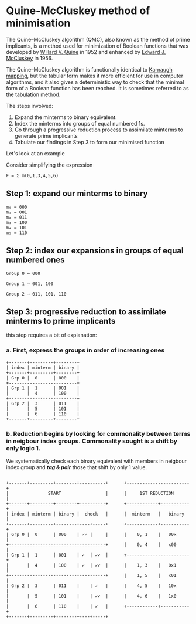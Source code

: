 # Quine-McCluskey method of minimisation

The Quine–McCluskey algorithm (QMC), also known as the method of prime implicants, is a method used for minimization of Boolean functions that was developed by [Willard V. Quine](https://en.wikipedia.org/wiki/Willard_Van_Orman_Quine) in 1952 and enhanced by [Edward J. McCluskey](https://en.wikipedia.org/wiki/Edward_J._McCluskey) in 1956.

The Quine–McCluskey algorithm is functionally identical to [Karnaugh mapping](https://en.wikipedia.org/wiki/Karnaugh_map), but the tabular form makes it more efficient for use in computer algorithms, and it also gives a deterministic way to check that the minimal form of a Boolean function has been reached. It is sometimes referred to as the tabulation method.

The steps involved:

1. Expand the minterms to binary equivalent.
2. Index the minterms into groups of equal numbered 1s.
3. Go through a progressive reduction process to assimilate minterms to generate prime implicants
4. Tabulate our findings in Step 3 to form our minimised function

Let's look at an example

Consider simplifying the expression

```
F = Σ m(0,1,3,4,5,6)
```

## Step 1: expand our minterms to binary

```
m₀ = 000
m₁ = 001
m₂ = 011
m₃ = 100
m₄ = 101
m₅ = 110
```

## Step 2: index our expansions in groups of equal numbered ones

```
Group 0 → 000

Group 1 → 001, 100

Group 2 → 011, 101, 110
```

## Step 3: progressive reduction to assimilate minterms to prime implicants

this step requires a bit of explanation:

### a. First, express the groups in order of increasing ones

```
+-------+---------+--------+
| index | minterm | binary |
+-------+---------+--------+
| Grp 0 |  0      | 000    |
+--------------------------+
| Grp 1 |  1      | 001    |
|       |  4      | 100    |
+--------------------------+
| Grp 2 |  3      | 011    |
|       |  5      | 101    |
|       |  6      | 110    |
+-------+---------+--------+
```

### b. Reduction begins by looking for commonality between terms in neigbour index groups. Commonality sought is a shift by only logic 1.

We systematically check each binary equivalent with members in neigbour index group and **_tag & pair_** those that shift by only 1 value.

```

+-------+---------+--------+----------+      +------------------------+
|               START                 |      |     1ST REDUCTION      |
+-------+---------+--------+----------+      +------------+-----------+
| index | minterm | binary |  check   |      |  minterm   |   binary  |
+-------+---------+--------+----+-----+      +------------+-----------+
| Grp 0 |  0      | 000    | ✓✓ |     |      |    0, 1    |   00x     |
+-------------------------------------+      |    0, 4    |   x00     |
| Grp 1 |  1      | 001    | ✓  | ✓✓  |      +------------------------+
|       |  4      | 100    | ✓  | ✓✓  |      |    1, 3    |   0x1     |
+-------------------------------------+      |    1, 5    |   x01     |
| Grp 2 |  3      | 011    |    | ✓   |      |    4, 5    |   10x     |
|       |  5      | 101    |    | ✓✓  |      |    4, 6    |   1x0     |
|       |  6      | 110    |    | ✓   |      +------------+-----------+
+-------+---------+--------+----+-----+
```
